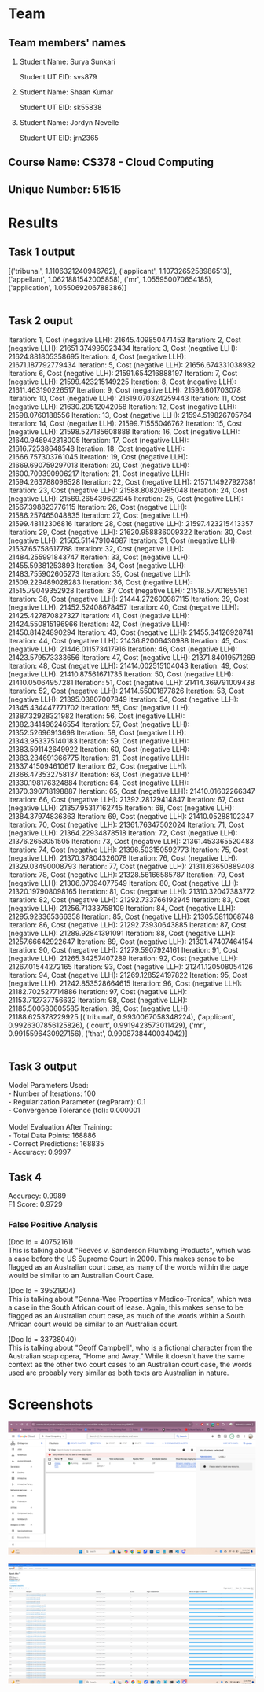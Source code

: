# Team

## Team members' names 

1. Student Name: Surya Sunkari

   Student UT EID: svs879

2. Student Name: Shaan Kumar

   Student UT EID: sk55838

3. Student Name: Jordyn Nevelle

   Student UT EID: jrn2365


##  Course Name: CS378 - Cloud Computing 

##  Unique Number: 51515

# Results

## Task 1 output
[('tribunal', 1.1106321240946762), ('applicant', 1.1073265258986513), ('appellant', 1.0621881542005858), ('mr', 1.055950070654185), ('application', 1.055069206788386)]
<br><br>

## Task 2 ouput
Iteration: 1,  Cost (negative LLH): 21645.409850471453
Iteration: 2,  Cost (negative LLH): 21651.374995023434
Iteration: 3,  Cost (negative LLH): 21624.881805358695
Iteration: 4,  Cost (negative LLH): 21671.187792779434
Iteration: 5,  Cost (negative LLH): 21656.674331038932
Iteration: 6,  Cost (negative LLH): 21591.654216888197
Iteration: 7,  Cost (negative LLH): 21599.423215149225
Iteration: 8,  Cost (negative LLH): 21611.463190226517
Iteration: 9,  Cost (negative LLH): 21593.601703078
Iteration: 10,  Cost (negative LLH): 21619.070324259443
Iteration: 11,  Cost (negative LLH): 21630.20512042058
Iteration: 12,  Cost (negative LLH): 21598.0760188556
Iteration: 13,  Cost (negative LLH): 21594.519826705764
Iteration: 14,  Cost (negative LLH): 21599.71555046762
Iteration: 15,  Cost (negative LLH): 21598.527185608888
Iteration: 16,  Cost (negative LLH): 21640.946942318005
Iteration: 17,  Cost (negative LLH): 21616.72538648548
Iteration: 18,  Cost (negative LLH): 21666.757303761045
Iteration: 19,  Cost (negative LLH): 21669.690759297013
Iteration: 20,  Cost (negative LLH): 21600.709390906217
Iteration: 21,  Cost (negative LLH): 21594.263788098528
Iteration: 22,  Cost (negative LLH): 21571.14927927381
Iteration: 23,  Cost (negative LLH): 21588.80820985048
Iteration: 24,  Cost (negative LLH): 21569.265439622945
Iteration: 25,  Cost (negative LLH): 21567.398823776115
Iteration: 26,  Cost (negative LLH): 21586.257465048835
Iteration: 27,  Cost (negative LLH): 21599.48112306816
Iteration: 28,  Cost (negative LLH): 21597.423215413357
Iteration: 29,  Cost (negative LLH): 21620.958836009322
Iteration: 30,  Cost (negative LLH): 21565.511479104687
Iteration: 31,  Cost (negative LLH): 21537.65758617788
Iteration: 32,  Cost (negative LLH): 21484.255991843747
Iteration: 33,  Cost (negative LLH): 21455.59381253893
Iteration: 34,  Cost (negative LLH): 21483.755902605273
Iteration: 35,  Cost (negative LLH): 21509.229489028283
Iteration: 36,  Cost (negative LLH): 21515.79049352928
Iteration: 37,  Cost (negative LLH): 21518.57701655161
Iteration: 38,  Cost (negative LLH): 21444.272600987115
Iteration: 39,  Cost (negative LLH): 21452.52408678457
Iteration: 40,  Cost (negative LLH): 21425.427870827327
Iteration: 41,  Cost (negative LLH): 21424.550815196966
Iteration: 42,  Cost (negative LLH): 21450.81424890294
Iteration: 43,  Cost (negative LLH): 21455.34126928741
Iteration: 44,  Cost (negative LLH): 21436.82006430988
Iteration: 45,  Cost (negative LLH): 21446.011573417916
Iteration: 46,  Cost (negative LLH): 21423.579573333656
Iteration: 47,  Cost (negative LLH): 21371.84019571269
Iteration: 48,  Cost (negative LLH): 21414.002515104043
Iteration: 49,  Cost (negative LLH): 21410.87561671735
Iteration: 50,  Cost (negative LLH): 21410.05064957281
Iteration: 51,  Cost (negative LLH): 21414.369791009438
Iteration: 52,  Cost (negative LLH): 21414.55001877826
Iteration: 53,  Cost (negative LLH): 21395.03807007849
Iteration: 54,  Cost (negative LLH): 21345.434447771702
Iteration: 55,  Cost (negative LLH): 21387.32928321982
Iteration: 56,  Cost (negative LLH): 21382.341496246554
Iteration: 57,  Cost (negative LLH): 21352.52696913698
Iteration: 58,  Cost (negative LLH): 21343.953375140183
Iteration: 59,  Cost (negative LLH): 21383.591142649922
Iteration: 60,  Cost (negative LLH): 21383.234691366775
Iteration: 61,  Cost (negative LLH): 21337.415094610617
Iteration: 62,  Cost (negative LLH): 21366.473532758137
Iteration: 63,  Cost (negative LLH): 21330.198176324884
Iteration: 64,  Cost (negative LLH): 21370.390718198887
Iteration: 65,  Cost (negative LLH): 21410.01602266347
Iteration: 66,  Cost (negative LLH): 21392.28129414847
Iteration: 67,  Cost (negative LLH): 21357.95317162745
Iteration: 68,  Cost (negative LLH): 21384.37974836363
Iteration: 69,  Cost (negative LLH): 21410.05288102347
Iteration: 70,  Cost (negative LLH): 21361.76347502024
Iteration: 71,  Cost (negative LLH): 21364.22934878518
Iteration: 72,  Cost (negative LLH): 21376.2653051505
Iteration: 73,  Cost (negative LLH): 21361.453365520483
Iteration: 74,  Cost (negative LLH): 21396.503150592773
Iteration: 75,  Cost (negative LLH): 21370.37804326078
Iteration: 76,  Cost (negative LLH): 21329.03490008793
Iteration: 77,  Cost (negative LLH): 21311.63650889408
Iteration: 78,  Cost (negative LLH): 21328.56166585787
Iteration: 79,  Cost (negative LLH): 21306.07094077549
Iteration: 80,  Cost (negative LLH): 21320.197908098165
Iteration: 81,  Cost (negative LLH): 21310.32047383772
Iteration: 82,  Cost (negative LLH): 21292.733766192945
Iteration: 83,  Cost (negative LLH): 21256.71333758109
Iteration: 84,  Cost (negative LLH): 21295.923365366358
Iteration: 85,  Cost (negative LLH): 21305.5811068748
Iteration: 86,  Cost (negative LLH): 21292.73930643885
Iteration: 87,  Cost (negative LLH): 21289.92841391091
Iteration: 88,  Cost (negative LLH): 21257.66642922647
Iteration: 89,  Cost (negative LLH): 21301.47407464154
Iteration: 90,  Cost (negative LLH): 21279.5907924161
Iteration: 91,  Cost (negative LLH): 21265.34257407289
Iteration: 92,  Cost (negative LLH): 21267.01544272165
Iteration: 93,  Cost (negative LLH): 21241.120508054126
Iteration: 94,  Cost (negative LLH): 21269.128524197822
Iteration: 95,  Cost (negative LLH): 21242.853528664615
Iteration: 96,  Cost (negative LLH): 21182.702527714886
Iteration: 97,  Cost (negative LLH): 21153.712737756632
Iteration: 98,  Cost (negative LLH): 21185.500580605585
Iteration: 99,  Cost (negative LLH): 21188.625378229925
[('tribunal', 0.9930067058348224), ('applicant', 0.9926307856125826), ('court', 0.9919423573011429), ('mr', 0.9915596430927156), ('that', 0.9908738440034042)]
<br><br>

## Task 3 output
Model Parameters Used:<br>
    - Number of Iterations: 100<br>
    - Regularization Parameter (regParam): 0.1<br>
    - Convergence Tolerance (tol): 0.000001 <br>
<br>
Model Evaluation After Training:<br>
    - Total Data Points: 168886<br>
    - Correct Predictions: 168835<br>
    - Accuracy: 0.9997<br>

## Task 4
Accuracy: 0.9989<br>
F1 Score: 0.9729
### False Positive Analysis
(Doc Id = 40752161)<br>
This is talking about "Reeves v. Sanderson Plumbing Products", which was a case before the US Supreme Court in 2000. This makes sense to be flagged as an Australian court case, as many of the words within the page would be similar to an Australian Court Case.

(Doc Id = 39521904)<br>
This is talking about "Genna-Wae Properties v Medico-Tronics", which was a case in the South African court of lease. Again, this makes sense to be flagged as an Australian court case, as much of the words within a South African court would be similar to an Australian court.

(Doc Id = 33738040)<br>
This is talking about "Geoff Campbell", who is a fictional character from the Australian soap opera, "Home and Away." While it doesn't have the same context as the other two court cases to an Australian court case, the words used are probably very similar as both texts are Australian in nature.



# Screenshots
![cluster](cluster.png)

![spark_history](spark_history.png)